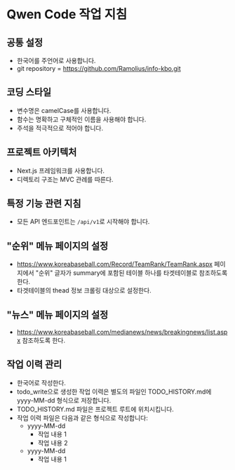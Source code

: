 # Qwen Code 작업 지침

## 공통 설정
- 한국어를 주언어로 사용합니다.
- git repository = https://github.com/Ramolius/info-kbo.git

## 코딩 스타일
- 변수명은 camelCase를 사용합니다.
- 함수는 명확하고 구체적인 이름을 사용해야 합니다.
- 주석을 적극적으로 적어야 합니다.

## 프로젝트 아키텍처
- Next.js 프레임워크를 사용합니다.
- 디렉토리 구조는 MVC 관례를 따른다.

## 특정 기능 관련 지침
- 모든 API 엔드포인트는 `/api/v1`로 시작해야 합니다.

## "순위" 메뉴 페이지의 설정
- https://www.koreabaseball.com/Record/TeamRank/TeamRank.aspx 페이지에서 "순위" 글자가 summary에 포함된 테이블 하나를 타겟테이블로 참조하도록 한다.
- 타겟테이블의 thead 정보 크롤링 대상으로 설정한다.

## "뉴스" 메뉴 페이지의 설정
- https://www.koreabaseball.com/medianews/news/breakingnews/list.aspx 참조하도록 한다.

## 작업 이력 관리
- 한국어로 작성한다.
- todo_write으로 생성한 작업 이력은 별도의 파일인 TODO_HISTORY.md에 yyyy-MM-dd 형식으로 저장합니다.
- TODO_HISTORY.md 파일은 프로젝트 루트에 위치시킵니다.
- 작업 이력 파일은 다음과 같은 형식으로 작성합니다:
  - yyyy-MM-dd
    - 작업 내용 1
    - 작업 내용 2
  - yyyy-MM-dd
    - 작업 내용 1